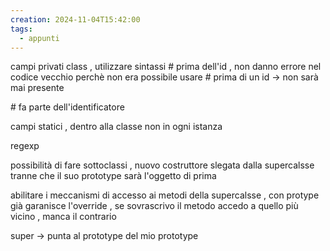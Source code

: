 ```yaml
---
creation: 2024-11-04T15:42:00
tags:
  - appunti
---
```

campi privati class , utilizzare sintassi # prima dell'id , non danno errore nel codice vecchio perchè non era possibile usare # prima di un id -> non sarà mai presente

\# fa parte dell'identificatore  

campi statici , dentro alla classe non in ogni istanza 

regexp 

possibilità di fare sottoclassi , nuovo costruttore slegata dalla supercalsse tranne che il suo prototype sarà l'oggetto di prima

abilitare i meccanismi di accesso ai metodi della supercalsse , con protype già garanisce l'override , se sovrascrivo il metodo accedo a  quello più vicino , manca il contrario

super -> punta al prototype del mio prototype